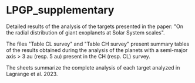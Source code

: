 # LPGP_supplementary
Detailed results of the analysis of the targets presented in the paper: "On the radial distribution of giant exoplanets at Solar System scales". 

The files "Table CL survey" and "Table CH survey" present summary tables of the results obtained during the analysis of the planets with a semi-major axis > 3 au (resp. 5 au) present in the CH (resp. CL) survey.  

The sheets summarize the complete analysis of each target analyzed in Lagrange et al. 2023.
